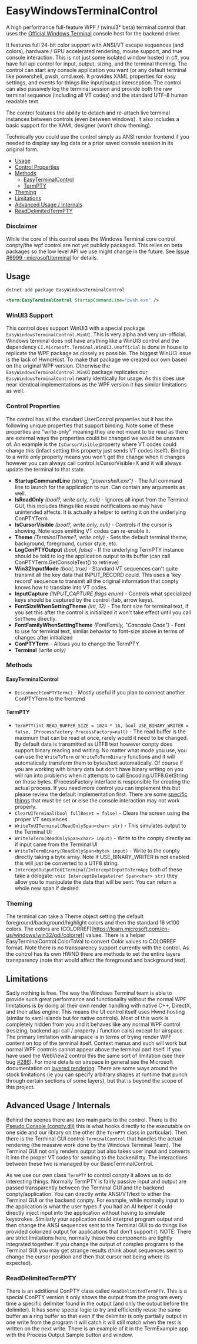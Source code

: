 # EasyWindowsTerminalControl
A high performance full-feature WPF / (winui3* beta) terminal control that uses the [Official Windows Terminal](https://github.com/microsoft/terminal) console host for the backend driver.

It features full 24-bit color support with ANSI/VT escape sequences (and colors), hardware / GPU accelerated rendering, mouse support, and true console interaction.  This is not just some isolated window hosted in c#, you have full api control for input, output, sizing, and the terminal theming.  The control can start any console application you want (or any default terminal like powershell, pwsh, cmd.exe).  It provides XAML properties for easy settings, and events for things like input/output interception.   The control can also passively log the terminal session and provide both the raw terminal sequence (including all VT codes) and the standard UTF-8 human readable text.

The control features the ability to detach and re-attach live terminal instances between controls (even between windows). It also includes a basic support for the XAML designer (won't show theming).

Technically you could use the control simply as ANSI render frontend if you needed to display say log data or a prior saved console session in its original form.

<!-- MarkdownTOC -->

- [Usage](#usage)
- [Control Properties](#control-properties)
- [Methods](#methods)
	- [EasyTerminalControl](#easyterminalcontrol)
	- [TermPTY](#termpty)
- [Theming](#theming)
- [Limitations](#limitations)
- [Advanced Usage / Internals](#advanced-usage--internals)
- [ReadDelimitedTermPTY](#readdelimitedtermpty)

<!-- /MarkdownTOC -->

### Disclaimer
While the core of this control uses the Windows Terminal core control conpty/the wpf control are not yet publicly packaged.  This relies on beta packages so the low level API we use might change in the future. See [Issue #6999 · microsoft/terminal](https://github.com/microsoft/terminal/issues/6999) for details.

## Usage
`dotnet add package EasyWindowsTerminalControl`

```xml
<term:EasyTerminalControl StartupCommandLine="pwsh.exe" />
```

### WinUI3 Support
This control does support WinUI3 with a special package `EasyWindowsTerminalControl.WinUI`.  This is very alpha and very un-official.  Windows terminal does not have anything like a WinUI3 control and the dependency `CI.Microsoft.Terminal.WinUI3.Unofficial` is done in house to replicate the WPF package as closely as possible.  The biggest WinUI3 issue is the lack of HwndHost.  To make that package we created our own based on the original WPF version.  Otherwise the `EasyWindowsTerminalControl.WinUI` package replicates our `EasyWindowsTerminalControl` nearly identically for usage.  As this does use near identical implementations as the WPF version it has similar limitations as well.

### Control Properties
The control has all the standard UserControl properties but it has the following unique properties that support binding.  Note some of these properties are "write-only" meaning they are not meant to be read as there are external ways the properties could be changed we would be unaware of.  An example is the `IsCursorVisible` property where VT codes could change this (infact setting this property just sends VT codes itself).  Binding to a write only property means you won't get the change when it changes however you can always call control.IsCursorVisible=X and it will always update the terminal to that state.
- **StartupCommandLine** *(string, "powershell.exe")* - The full command line to launch for the application to run.  Can contain any arguments as well.
- **IsReadOnly** *(bool?, write only, null)* - Ignores all input from the Terminal GUI, this includes things like resize notifications so may have unintended affects.  It is actually a helper to setting it on the underlying ConPTYTerm.
- **IsCursorVisible** *(bool?, write only, null)* - Controls if the cursor is showing. Note apps emitting VT codes can re-enable it.
- **Theme** *(TerminalTheme?, write only)* - Sets the default terminal theme, background, foreground, cursor style, etc.
- **LogConPTYOutput** *(bool, false)* - If the underlying TermPTY instance should be told to log the application output to its buffer (can call ConPTYTerm.GetConsoleText() to retrieve)
- **Win32InputMode** *(bool, true)* - Standard VT sequences can't quite transmit all the key data that INPUT_RECORD could.  This uses a 'key record' sequence to transmit all the original information that conpty knows how to translate into VT codes.
- **InputCapture** *(INPUT_CAPTURE flags enum)* - Controls what specialized keys should be captured by the control (tab, arrow keys).
- **FontSizeWhenSettingTheme** *(int, 12)* - The font size for terminal text, if you set this after the control is initialized it won't take effect until you call `SetTheme` directly.
- **FontFamilyWhenSettingTheme** *(FontFamily, "Cascadia Code")* - Font to use for terminal text, similar behavior to font-size above in terms of changes after initialized
- **ConPTYTerm** - Allows you to change the TermPTY
- **Terminal** *(write only)*

### Methods
#### EasyTerminalControl
- `DisconnectConPTYTerm()` - Mostly useful if you plan to connect another ConPTYTerm to the frontend

#### TermPTY
- `TermPTY(int READ_BUFFER_SIZE = 1024 * 16, bool USE_BINARY_WRITER = false, IProcessFactory ProcessFactory=null)` - The read buffer is the maximum that can be read at once, rarely would it need to be changed.  By default data is transmitted as UTF8 text however conpty does support binary reading and writing.  No matter what mode you use, you can use the `WriteToTerm` or `WriteToTermBinary` functions and it will automatically transform them to bytes/text automatically.  Of course if you are working with binary data but don't have binary writing on you will run into problems when it attempts to call Encoding.UTF8.GetString on those bytes.  IProcessFactory interface is responsible for creating the actual process.  If you need more control you can implement this but please review the default implementation first.  There are some [specific things](https://docs.microsoft.com/en-us/windows/console/creating-a-pseudoconsole-session#preparing-for-creation-of-the-child-process) that must be set or else the console interaction may not work properly.
- `ClearUITerminal(bool fullReset = false)` - Clears the screen using the proper VT sequences
- `WriteToUITerminal(ReadOnlySpan<char> str)` - This simulates output to the Terminal UI
- `WriteToTerm(ReadOnlySpan<char> input)` - Write to the conpty directly as if input came from the Terminal UI
- `WriteToTermBinary(ReadOnlySpan<byte> input)` - Write to the conpty directly taking a byte array.  Note if USE_BINARY_WRITER is not enabled this will just be converted to a UTF8 string.
- `InterceptOutputToUITerminal`/`InterceptInputToTermApp` both of these take a delegate: `void InterceptDelegate(ref Span<char> str)` they allow you to manipulate the data that will be sent.  You can return a whole new span if desired.

### Theming
The terminal can take a Theme object setting the default foreground/background/highlight colors and then the standard 16 vt100 colors.  The colors are (COLORREF)[https://learn.microsoft.com/en-us/windows/win32/gdi/colorref] values.  There is a helper EasyTerminalControl.ColorToVal to convert Color values to COLORREF format.  Note there is no transparency support currently with the control.  As the control has its own HWND there are methods to set the entire layers transparency (note that would affect the foreground and background text).

## Limitations
Sadly nothing is free. The way the Windows Terminal team is able to provide such great performance and functionality without the normal WPF limitations is by doing all their own render handling with native C++, DirectX, and their atlas engine.  This means the UI control itself uses Hwnd hosting (similar to xaml islands but for native controls).  Most of this work is completely hidden from you and it behaves like any normal WPF control (resizing, backend api call / property / function calls) except for airspace.  The primary limitation with airspace is in terms of trying render WPF content on top of the terminal itself.  Context menus and such will work but normal WPF controls cannot appear above the terminal part itself. If you have used the WebView2 control this the same sort of limitation (see their bug [#286](https://github.com/MicrosoftEdge/WebView2Feedback/issues/286)). For more details on airspace in general see the Microsoft documentation on [layered rendering](https://learn.microsoft.com/en-us/dotnet/desktop/wpf/advanced/technology-regions-overview). There are some ways around the stock limitations (ie you can specify arbitrary shapes at runtime that punch through certain sections of some layers),  but that is beyond the scope of this project.

## Advanced Usage / Internals
Behind the scenes there are two main parts to the control.  There is the [Pseudo Console (conpty.dll)](https://devblogs.microsoft.com/commandline/windows-command-line-introducing-the-windows-pseudo-console-conpty/) this is what hooks directly to the executable on one side and our library on the other (the `TermPTY` class in particular).  Then there is the Terminal GUI control `TerminalControl` that handles the actual rendering (the massive work done by the Windows Terminal Team). The Terminal GUI not only renders output but also takes user input and converts it into the proper VT codes for sending to the backend tty.  The interactions between these two is managed by our BasicTerminalControl.

As we use our own class `TermPTY` to control conpty it allows us to do interesting things.  Normally TermPTY is fairly passive input and output are passed transparently between the Terminal GUI and the backend conpty/application.  You can directly write ANSI/VT/text to either the Terminal GUI or the backend conpty.  For example, while normally input to the application is what the user types if you had an AI helper it could directly inject input into the application without having to simulate keystrokes.  Similarly your application could interpret program output and then change the ANSI sequences sent to the Terminal GUI to do things like provided colorized output for applications that don't support it.   NOTE:  There are strict limitations here, normally these two components are tightly integrated together.  If you change the output of complex programs to the Terminal GUI you may get strange results (think about sequences sent to change the cursor position and then that cursor not being where its expected).

### ReadDelimitedTermPTY
There is an additional ConPTY class called `ReadDelimitedTermPTY`.  This is a special ConPTY version it only shows the output from the program every time a specific delimiter found in the output (and only the output before the delimiter). It has some special logic to try and efficiently reuse the same buffer as a ring buffer so that even if the delimiter is only partially output in one write from the program it will catch it will still match when the rest is written on the next write.  There is an example of it in the TermExample app with the Process Output Sample button and window.
